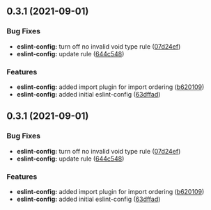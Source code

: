 ## 0.3.1 (2021-09-01)


### Bug Fixes

* **eslint-config:** turn off no invalid void type rule ([07d24ef](https://github.com/Ti-FE/web-infra/commit/07d24ef6f86241647ec3118e0d2fba452e193225))
* **eslint-config:** update rule ([644c548](https://github.com/Ti-FE/web-infra/commit/644c5487102dbbfbc6ccca9468b758010fce9f19))


### Features

* **eslint-config:** added import plugin for import ordering ([b620109](https://github.com/Ti-FE/web-infra/commit/b62010928e9a632cf34c7c183da660df1269d909))
* **eslint-config:** added initial eslint-config ([63dffad](https://github.com/Ti-FE/web-infra/commit/63dffad965587ccd41b26bbbd24d779f4862ccde))



## 0.3.1 (2021-09-01)

### Bug Fixes

- **eslint-config:** turn off no invalid void type rule ([07d24ef](https://github.com/Ti-FE/web-infra/commit/07d24ef6f86241647ec3118e0d2fba452e193225))
- **eslint-config:** update rule ([644c548](https://github.com/Ti-FE/web-infra/commit/644c5487102dbbfbc6ccca9468b758010fce9f19))

### Features

- **eslint-config:** added import plugin for import ordering ([b620109](https://github.com/Ti-FE/web-infra/commit/b62010928e9a632cf34c7c183da660df1269d909))
- **eslint-config:** added initial eslint-config ([63dffad](https://github.com/Ti-FE/web-infra/commit/63dffad965587ccd41b26bbbd24d779f4862ccde))
